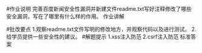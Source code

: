 #作业说明
完善百度新闻安全性漏洞并新建文件readme.txt写好注释修改了哪些安全漏洞，写在了哪里有什么样的作用。
作业讲解

#批改要点
1.观察readme.txt文件写明的修改地方，并观察代码以及进行测试。
2.给学员提供一些安全性的建议。
#解题提示
1.xss注入防范 2.csrf注入防范
标准答案
